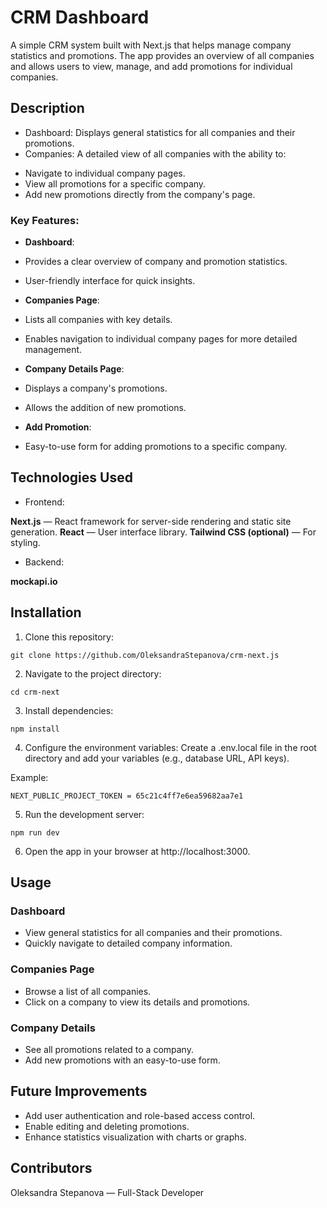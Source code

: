 # CRM Dashboard

A simple CRM system built with Next.js that helps manage company statistics and promotions. The app provides an overview of all companies and allows users to view, manage, and add promotions for individual companies.

## Description

- Dashboard: Displays general statistics for all companies and their promotions.
- Companies: A detailed view of all companies with the ability to:

* Navigate to individual company pages.
* View all promotions for a specific company.
* Add new promotions directly from the company's page.

### Key Features:

- **Dashboard**:

- Provides a clear overview of company and promotion statistics.
- User-friendly interface for quick insights.

- **Companies Page**:

- Lists all companies with key details.
- Enables navigation to individual company pages for more detailed management.

- **Company Details Page**:

- Displays a company's promotions.
- Allows the addition of new promotions.

- **Add Promotion**:

- Easy-to-use form for adding promotions to a specific company.

## Technologies Used

- Frontend:

**Next.js** — React framework for server-side rendering and static site generation.
**React** — User interface library.
**Tailwind CSS (optional)** — For styling.

- Backend:

**mockapi.io**

## Installation

1. Clone this repository:

`git clone https://github.com/OleksandraStepanova/crm-next.js`

2. Navigate to the project directory:

`cd crm-next`

3. Install dependencies:

`npm install`

4. Configure the environment variables:
   Create a .env.local file in the root directory and add your variables (e.g., database URL, API keys).

Example:

`NEXT_PUBLIC_PROJECT_TOKEN = 65c21c4ff7e6ea59682aa7e1`

5. Run the development server:

`npm run dev`

6. Open the app in your browser at http://localhost:3000.

## Usage

### Dashboard

- View general statistics for all companies and their promotions.
- Quickly navigate to detailed company information.

### Companies Page

- Browse a list of all companies.
- Click on a company to view its details and promotions.

### Company Details

- See all promotions related to a company.
- Add new promotions with an easy-to-use form.

## Future Improvements

- Add user authentication and role-based access control.
- Enable editing and deleting promotions.
- Enhance statistics visualization with charts or graphs.

## Contributors

Oleksandra Stepanova — Full-Stack Developer
